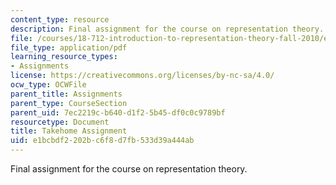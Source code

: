 ```yaml
---
content_type: resource
description: Final assignment for the course on representation theory.
file: /courses/18-712-introduction-to-representation-theory-fall-2010/e1bcbdf2202bc6f8d7fb533d39a444ab_MIT18_712F10_712tk.pdf
file_type: application/pdf
learning_resource_types:
- Assignments
license: https://creativecommons.org/licenses/by-nc-sa/4.0/
ocw_type: OCWFile
parent_title: Assignments
parent_type: CourseSection
parent_uid: 7ec2219c-b640-d1f2-5b45-df0c0c9789bf
resourcetype: Document
title: Takehome Assignment
uid: e1bcbdf2-202b-c6f8-d7fb-533d39a444ab
---
```

Final assignment for the course on representation theory.